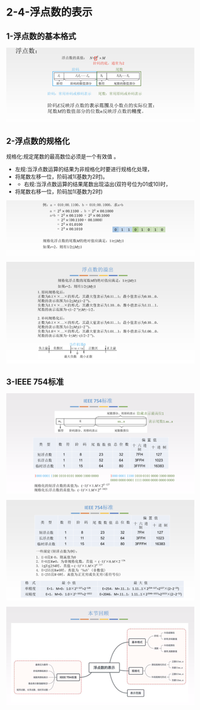 # 2-4-浮点数的表示

## 1-浮点数的基本格式

![](../../.gitbook/assets/image%20%28159%29.png)

## 2-浮点数的规格化

规格化:规定尾数的最高数位必须是一个有效值 。

* 左规:当浮点数运算的结果为非规格化时要进行规格化处理，
* 将尾数左移一位，阶码减1\(基数为2时\)。
* * 右规:当浮点数运算的结果尾数出现溢出\(双符号位为01或10\)时，
* 将尾数右移一位，阶码加1\(基数为2时\)

![](../../.gitbook/assets/image%20%28301%29.png)

![](../../.gitbook/assets/image%20%2893%29.png)

## 3-IEEE 754标准

![](../../.gitbook/assets/image%20%28207%29.png)

![](../../.gitbook/assets/image%20%2845%29.png)

![](../../.gitbook/assets/image%20%28125%29.png)

